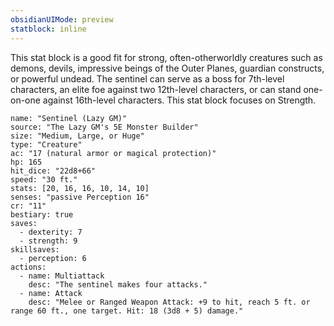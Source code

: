 ```yaml
---
obsidianUIMode: preview
statblock: inline
---
```


This stat block is a good fit for strong, often-otherworldly creatures such as demons, devils, impressive beings of the Outer Planes, guardian constructs, or powerful undead. The sentinel can serve as a boss for 7th-level characters, an elite foe against two 12th-level characters, or can stand one-on-one against 16th-level characters. This stat block focuses on Strength.

```statblock
name: "Sentinel (Lazy GM)"
source: "The Lazy GM's 5E Monster Builder"
size: "Medium, Large, or Huge"
type: "Creature"
ac: "17 (natural armor or magical protection)"
hp: 165
hit_dice: "22d8+66"
speed: "30 ft."
stats: [20, 16, 16, 10, 14, 10]
senses: "passive Perception 16"
cr: "11"
bestiary: true
saves:
  - dexterity: 7
  - strength: 9
skillsaves:
  - perception: 6
actions:
  - name: Multiattack
    desc: "The sentinel makes four attacks."
  - name: Attack
    desc: "Melee or Ranged Weapon Attack: +9 to hit, reach 5 ft. or range 60 ft., one target. Hit: 18 (3d8 + 5) damage."
```